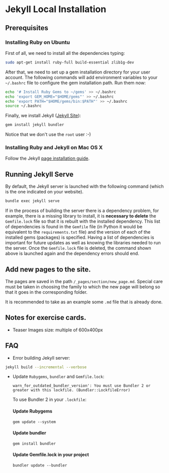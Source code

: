 # Jekyll Local Installation

## Prerequisites

### Installing Ruby on Ubuntu

First of all, we need to install all the dependencies typing:

```bash
sudo apt-get install ruby-full build-essential zlib1g-dev
```

After that, we need to set up a gem installation directory for your user account. The following commands will add environment variables to your `~/.bashrc` file to configure the gem installation path. Run them now:

```bash
echo '# Install Ruby Gems to ~/gems' >> ~/.bashrc
echo 'export GEM_HOME="$HOME/gems"' >> ~/.bashrc
echo 'export PATH="$HOME/gems/bin:$PATH"' >> ~/.bashrc
source ~/.bashrc
```

Finally, we install Jekyll ([Jekyll Site](https://jekyllrb.com/)):

```bash
gem install jekyll bundler
```

Notice that we don't use the `root` user :-)

### Installing Ruby and Jekyll on Mac OS X

Follow the Jekyll [page installation guide](https://jekyllrb.com/docs/installation/macos/).

## Running Jekyll Serve

By default, the Jekyll server is launched with the following command (which is the one indicated on your website).

```bash
bundle exec jekyll serve
```

If in the process of building the server there is a dependency problem, for example, there is a missing library to install, it is **necessary to delete** the `Gemfile.lock` file so that it is rebuilt with the installed dependency. This list of dependencies is found in the `Gemfile` file (in Python it would be equivalent to the `requirements.txt` file) and the version of each of the installed gems (packages) is specified. Having a list of dependencies is important for future updates as well as knowing the libraries needed to run the server. Once the `Gemfile.lock` file is deleted, the command shown above is launched again and the dependency errors should end.

## Add new pages to the site.

The pages are saved in the path `/_pages/section/new_page.md`. Special care must be taken in choosing the family to which the new page will belong so that it goes in the corresponding folder.

It is recommended to take as an example some `.md` file that is already done. 

## Notes for exercise cards.

- Teaser Images size: multiple of 600x400px


## FAQ

- Error building Jekyll server: 

```bash
jekyll build --incremental --verbose
```

- Update `Rubygems`, `bundler` and `Gemfile.lock`:

  ```
  warn_for_outdated_bundler_version': You must use Bundler 2 or greater with this lockfile. (Bundler::LockfileError)
  ```

  To use Bundler 2 in your `.lockfile`:

  #### Update Rubygems

  ```
  gem update --system
  ```

  #### Update bundler

  ```
  gem install bundler
  ```

  #### Update Gemfile.lock in your project

  ```
  bundler update --bundler
  ```